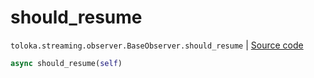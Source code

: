 # should_resume
`toloka.streaming.observer.BaseObserver.should_resume` | [Source code](https://github.com/Toloka/toloka-kit/blob/v1.2.3/src/streaming/observer.py#L43)

```python
async should_resume(self)
```

